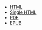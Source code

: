 * [HTML](https://kazuki43zoo.github.io/oss-docs/spring-integration/4.3.12.RELEASE/html)
* [Single HTML](https://kazuki43zoo.github.io/oss-docs/spring-integration/4.3.12.RELEASE/htmlsingle)
* [PDF](https://kazuki43zoo.github.io/oss-docs/spring-integration/4.3.12.RELEASE/pdf/spring-integration-reference.pdf)
* [EPUB](https://kazuki43zoo.github.io/oss-docs/spring-integration/4.3.12.RELEASE/epub/spring-integration-reference.epub)
